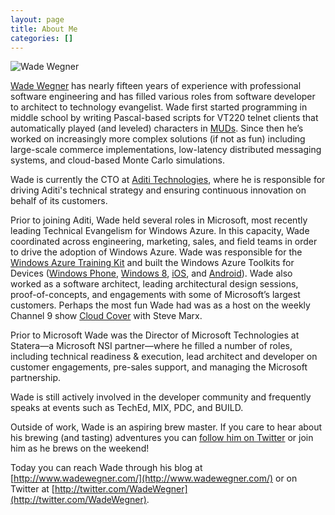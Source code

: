 ```yaml
--- 
layout: page
title: About Me
categories: []
---
```

![Wade Wegner](http://images.wadewegner.com/wordpress/2011/12/CloudCoverLive.png "Wade Wegner")

[Wade Wegner](http://www.wadewegner.com/) has nearly fifteen years of experience with professional software engineering and has filled various roles from software developer to architect to technology evangelist. Wade first started programming in middle school by writing Pascal-based scripts for VT220 telnet clients that automatically played (and leveled) characters in [MUDs](http://en.wikipedia.org/wiki/MUD). Since then he’s worked on increasingly more complex solutions (if not as fun) including large-scale commerce implementations, low-latency distributed messaging systems, and cloud-based Monte Carlo simulations.

Wade is currently the CTO at [Aditi Technologies](http://www.aditi.com/), where he is responsible for driving Aditi's technical strategy and ensuring continuous innovation on behalf of its customers.

Prior to joining Aditi, Wade held several roles in Microsoft, most recently leading Technical Evangelism for Windows Azure. In this capacity, Wade coordinated across engineering, marketing, sales, and field teams in order to drive the adoption of Windows Azure. Wade was responsible for the [Windows Azure Training Kit](http://www.microsoft.com/download/en/details.aspx?id=8396) and built the Windows Azure Toolkits for Devices ([Windows Phone](http://watwp.codeplex.com/), [Windows 8](http://watwindows8.codeplex.com/), [iOS](https://github.com/WindowsAzure-Toolkits/wa-toolkit-ios), and [Android](https://github.com/WindowsAzure-Toolkits/wa-toolkit-android)). Wade also worked as a software architect, leading architectural design sessions, proof-of-concepts, and engagements with some of Microsoft’s largest customers. Perhaps the most fun Wade had was as a host on the weekly Channel 9 show [Cloud Cover](http://channel9.msdn.com/shows/cloud+cover) with Steve Marx.

Prior to Microsoft Wade was the Director of Microsoft Technologies at Statera—a Microsoft NSI partner—where he filled a number of roles, including technical readiness &amp; execution, lead architect and developer on customer engagements, pre-sales support, and managing the Microsoft partnership.

Wade is still actively involved in the developer community and frequently speaks at events such as TechEd, MIX, PDC, and BUILD.

Outside of work, Wade is an aspiring brew master. If you care to hear about his brewing (and tasting) adventures you can [follow him on Twitter](http://twitter.com/wadewegner) or join him as he brews on the weekend!

Today you can reach Wade through his blog at [http://www.wadewegner.com/](http://www.wadewegner.com/) or on Twitter at [http://twitter.com/WadeWegner](http://twitter.com/WadeWegner).